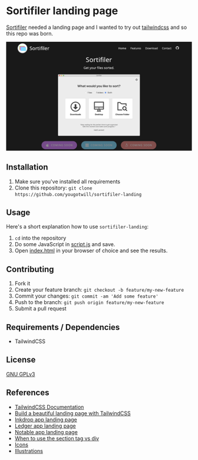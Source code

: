 # Sortifiler landing page

[Sortifiler](https://github.com/yougotwill/sortifiler-app) needed a landing page and I wanted to try out [tailwindcss](https://tailwindcss.com/) and so this repo was born.

![Screenshot](src/assets/screenshots/screenshot.png)

## Installation

1. Make sure you've installed all requirements
2. Clone this repository:
  `git clone https://github.com/yougotwill/sortifiler-landing`

## Usage

Here's a short explanation how to use `sortifiler-landing`:

1. `cd` into the repository
2. Do some JavaScript in [script.js](src/script.js) and save.
3. Open [index.html](src/index.html) in your browser of choice and see the results.

## Contributing

1. Fork it
2. Create your feature branch: `git checkout -b feature/my-new-feature`
3. Commit your changes: `git commit -am 'Add some feature'`
4. Push to the branch: `git push origin feature/my-new-feature`
5. Submit a pull request

## Requirements / Dependencies

- TailwindCSS

## License

[GNU GPLv3](LICENSE)

## References

- [TailwindCSS Documentation](https://tailwindcss.com/docs/installation)
- [Build a beautiful landing page with TailwindCSS](https://scotch.io/tutorials/build-a-beautiful-landing-page-with-tailwind-css)
- [Inkdrop app landing page](https://inkdrop.app/)
- [Ledger app landing page](https://www.ledger-app.com/)
- [Notable app landing page](https://notable.md/)
- [When to use the section tag vs div](https://developer.mozilla.org/en-US/docs/Web/HTML/Element/section#Usage_notes)
- [Icons](https://iconmonstr.com/)
- [Illustrations](https://undraw.co/)

